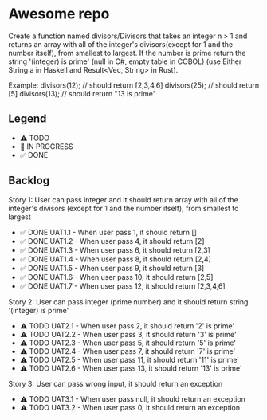 # Awesome repo

Create a function named divisors/Divisors that takes an integer n > 1 and returns an array with all of the integer's divisors(except for 1 and the number itself), from smallest to largest. If the number is prime return the string '(integer) is prime' (null in C#, empty table in COBOL) (use Either String a in Haskell and Result<Vec<u32>, String> in Rust).

Example:
divisors(12); // should return [2,3,4,6]
divisors(25); // should return [5]
divisors(13); // should return "13 is prime"


## Legend
- ⚠ TODO
- 🚧 IN PROGRESS
- ✅ DONE

## Backlog

Story 1: User can pass integer and it should return array with all of the integer's divisors (except for 1 and the number itself), from smallest to largest
- ✅ DONE UAT1.1 - When user pass 1, it should return []
- ✅ DONE UAT1.2 - When user pass 4, it should return [2]
- ✅ DONE UAT1.3 - When user pass 6, it should return [2,3]
- ✅ DONE UAT1.4 - When user pass 8, it should return [2,4]
- ✅ DONE UAT1.5 - When user pass 9, it should return [3]
- ✅ DONE UAT1.6 - When user pass 10, it should return [2,5]
- ✅ DONE UAT1.7 - When user pass 12, it should return [2,3,4,6]

Story 2: User can pass integer (prime number) and it should return string '(integer) is prime' 
- ⚠ TODO UAT2.1 - When user pass 2, it should return '2' is prime'
- ⚠ TODO UAT2.2 - When user pass 3, it should return '3' is prime'
- ⚠ TODO UAT2.3 - When user pass 5, it should return '5' is prime'
- ⚠ TODO UAT2.4 - When user pass 7, it should return '7' is prime'
- ⚠ TODO UAT2.5 - When user pass 11, it should return '11' is prime'
- ⚠ TODO UAT2.6 - When user pass 13, it should return '13' is prime'

Story 3: User can pass wrong input, it should return an exception
- ⚠ TODO UAT3.1 - When user pass null, it should return an exception
- ⚠ TODO UAT3.2 - When user pass 0, it should return an exception
